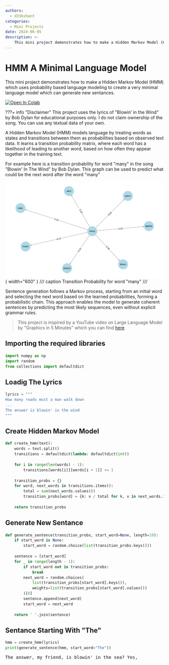```yaml
---
authors:
  - d33kshant
categories:
  - Mini Projects
date: 2024-06-05
description: >-
    This mini project demonstrates how to make a Hidden Markov Model (HMM) which uses probability based language modeling to create a very minimal language model which can generate new sentances.
---
```


# HMM A Minimal Language Model

This mini project demonstrates how to make a Hidden Markov Model (HMM) which uses probability based language modeling to create a very minimal language model which can generate new sentances.

<!-- more -->

[![Open In Colab](https://colab.research.google.com/assets/colab-badge.svg)](https://colab.research.google.com/drive/1Y9I-IkZ3Q-dykvCpXLqcIoLoXMuwKkdf?usp=sharing)

???+ info "Disclaimer"
    This project uses the lyrics of "Blowin’ in the Wind" by Bob Dylan for educational purposes only. I do not claim ownership of the song. You can use any textual data of your own.


A Hidden Markov Model (HMM) models language by treating words as states and transitions between them as probabilities based on observed text data. It learns a transition probability matrix, where each word has a likelihood of leading to another word, based on how often they appear together in the training text.

For example here is a transition probability for word "many" in the song "Blowin' In The Wind" by Bob Dylan. This graph can be used to predict what could be the next word after the word "many"

![transition probability for word many](images/transition-probability-for-word-many.png){ width="600" }
/// caption
Transition Probability for word "many"
///

Sentence generation follows a Markov process, starting from an initial word and selecting the next word based on the learned probabilities, forming a probabilistic chain. This approach enables the model to generate coherent sentences by predicting the most likely sequences, even without explicit grammar rules.

> This project is inspired by a YouTube video on Large Language Model by "Graphics in 5 Minutes" which you can find [here](https://www.youtube.com/watch?v=lnA9DMvHtfI)

## Importing the required libraries

```python
import numpy as np
import random
from collections import defaultdict
```

## Loadig The Lyrics

```python
lyrics = """
How many roads must a man walk down
...
The answer is blowin' in the wind
"""
```

## Create Hidden Markov Model

```python
def create_hmm(text):
    words = text.split()
    transitions = defaultdict(lambda: defaultdict(int))
    
    for i in range(len(words) - 1):
        transitions[words[i]][words[i + 1]] += 1
    
    transition_probs = {}
    for word, next_words in transitions.items():
        total = sum(next_words.values())
        transition_probs[word] = {k: v / total for k, v in next_words.items()}
    
    return transition_probs
```

## Generate New Sentance

```python
def generate_sentence(transition_probs, start_word=None, length=10):
    if start_word is None:
        start_word = random.choice(list(transition_probs.keys()))
    
    sentence = [start_word]
    for _ in range(length - 1):
        if start_word not in transition_probs:
            break
        next_word = random.choices(
            list(transition_probs[start_word].keys()),
            weights=list(transition_probs[start_word].values())
        )[0]
        sentence.append(next_word)
        start_word = next_word
    
    return ' '.join(sentence)
```

## Sentance Starting With "The"

```python
hmm = create_hmm(lyrics)
print(generate_sentence(hmm, start_word="The"))
```
<div class="result" markdown>
<pre>
The answer, my friend, is blowin' in the sea? Yes,
</pre>
</div>